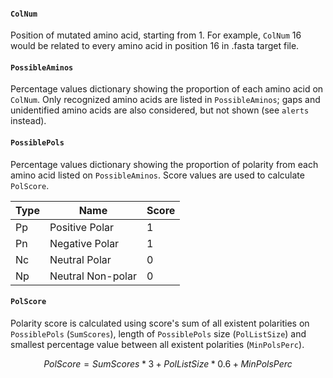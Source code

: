 #### `ColNum`

Position of mutated amino acid, starting from 1. For example, `ColNum` 16 would be related to every amino acid in position 16 in .fasta target file.

#### `PossibleAminos`

Percentage values dictionary showing the proportion of each amino acid on `ColNum`. Only recognized amino acids are listed in `PossibleAminos`; gaps and unidentified amino acids are also considered, but not shown (see `alerts` instead).

#### `PossiblePols`

Percentage values dictionary showing the proportion of polarity from each amino acid listed on `PossibleAminos`. Score values are used to calculate `PolScore`.

| Type | Name               | Score |
|------|--------------------|-------|
| Pp   | Positive Polar     | 1     |
| Pn   | Negative Polar     | 1     |
| Nc   | Neutral Polar      | 0     |
| Np   | Neutral Non\-polar | 0     |

#### `PolScore`

Polarity score is calculated using score's sum of all existent polarities on `PossiblePols` (`SumScores`), length of `PossiblePols` size (`PolListSize`) and smallest percentage value between all existent polarities (`MinPolsPerc`).

```math
PolScore = SumScores*3 + PolListSize*0.6 + MinPolsPerc
```